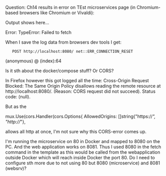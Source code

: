 Question: Ch14 results in error on TEst microservices page (in Chromium-based browsers like Chromium or Vivaldi):

  Output shows here...
  
  Error: TypeError: Failed to fetch

When I save the log data from browsers dev tools I get:

       POST http://localhost:8080/ net::ERR_CONNECTION_RESET
(anonymous) @ (index):64

Is it sth about the docker/compose stuff? Or CORS?

In Firefox however this got logged all the time:
Cross-Origin Request Blocked: The Same Origin Policy disallows reading the remote resource at http://localhost:8080/. (Reason: CORS request did not succeed). Status code: (null).

But as the 	

mux.Use(cors.Handler(cors.Options{
		AllowedOrigins:   []string{"https://*", "http://*"},

allows all http at once, I'm not sure why this CORS-error comes up. 

I'm running the microservice on 80 in Docker and mapped to 8080 on the PC. And the web application works on 8081. Thus I used 8080 in the fetch command in the template as this would be called from the webapplication outside Docker which will reach inside Docker the port 80.
Do I need to configure sth more due to not using 80 but 8080 (microservice) and 8081 (websrv)? 
